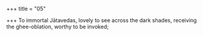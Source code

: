 +++
title = "05"

+++
To immortal Jātavedas, lovely to see across the dark shades,
receiving the ghee-oblation, worthy to be invoked;